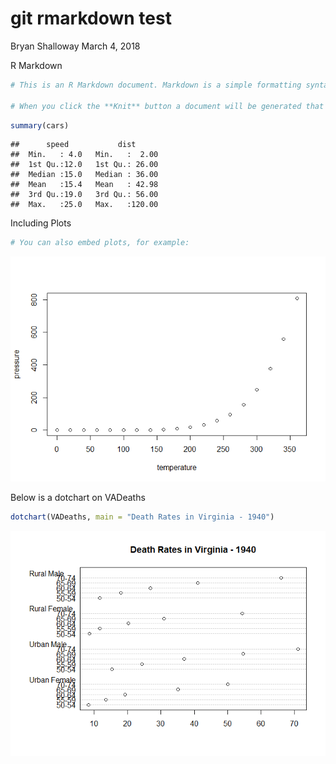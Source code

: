 git rmarkdown test
================
Bryan Shalloway
March 4, 2018

R Markdown

``` r
# This is an R Markdown document. Markdown is a simple formatting syntax for authoring HTML, PDF, and MS Word documents. For more details on using R Markdown see <http://rmarkdown.rstudio.com>.

# When you click the **Knit** button a document will be generated that includes both content as well as the output of any embedded R code chunks within the document. You can embed an R code chunk like this:
```

``` r
summary(cars)
```

    ##      speed           dist       
    ##  Min.   : 4.0   Min.   :  2.00  
    ##  1st Qu.:12.0   1st Qu.: 26.00  
    ##  Median :15.0   Median : 36.00  
    ##  Mean   :15.4   Mean   : 42.98  
    ##  3rd Qu.:19.0   3rd Qu.: 56.00  
    ##  Max.   :25.0   Max.   :120.00

Including Plots

``` r
# You can also embed plots, for example:
```

![](rmarkdown_git_test_AsScript_files/figure-markdown_github/r%20pressure-1.png)

Below is a dotchart on VADeaths

``` r
dotchart(VADeaths, main = "Death Rates in Virginia - 1940")
```

![](rmarkdown_git_test_AsScript_files/figure-markdown_github/unnamed-chunk-3-1.png)
